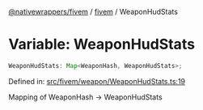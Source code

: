 [@nativewrappers/fivem](../../README.md) / [fivem](../README.md) / WeaponHudStats

# Variable: WeaponHudStats

```ts
WeaponHudStats: Map<WeaponHash, WeaponHudStats>;
```

Defined in: [src/fivem/weapon/WeaponHudStats.ts:19](https://github.com/nativewrappers/nativewrappers/blob/9823dedfda755d69570435af704d4d60473d3d5a/src/fivem/weapon/WeaponHudStats.ts#L19)

Mapping of WeaponHash -> WeaponHudStats
